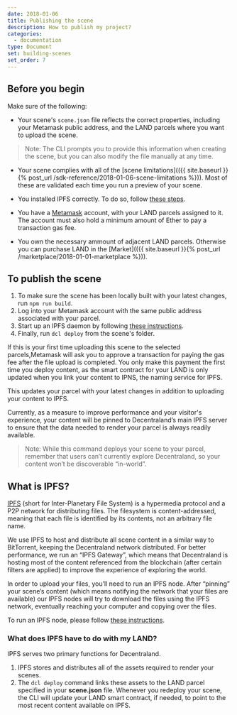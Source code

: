 ```yaml
---
date: 2018-01-06
title: Publishing the scene
description: How to publish my project?
categories:
  - documentation
type: Document
set: building-scenes
set_order: 7
---
```



## Before you begin

Make sure of the following:

* Your scene's `scene.json` file reflects the correct properties, including your Metamask public address, and the LAND parcels where you want to upload the scene. 

> Note: The CLI prompts you to provide this information when creating the scene, but you can also modify the file manually at any time. 

* Your scene complies with all of the [scene limitations](({{ site.baseurl }}{% post_url /sdk-reference/2018-01-06-scene-limitations %})). Most of these are validated each time you run a preview of your scene.


* You installed IPFS correctly. To do so, follow [these steps](https://ipfs.io/docs/install/).

* You have a [Metamask](https://metamask.io/) account, with your LAND parcels assigned to it. The account must also hold a minimum amount of Ether to pay a transaction gas fee.

* You own the necessary ammount of adjacent LAND parcels. Otherwise you can purchase LAND in the [Market](({{ site.baseurl }}{% post_url /marketplace/2018-01-01-marketplace %})).


## To publish the scene



1. To make sure the scene has been locally built with your latest changes, run `npm run build`.
2. Log into your Metamask account with the same public address associated with your parcel.
3. Start up an IPFS daemon by following [these instructions](https://ipfs.io/docs/getting-started/).
4. Finally, run `dcl deploy` from the scene's folder. 

If this is your first time uploading this scene to the selected parcels,Metamask will ask you to approve a transaction for paying the gas fee after the file upload is completed. You only make this payment the first time you deploy content, as the smart contract for your LAND is only updated when you link your content to IPNS, the naming service for IPFS.

This updates your parcel with your latest changes in addition to uploading your content to IPFS. 

Currently, as a measure to improve performance and your visitor's experience, your content will be pinned to Decentraland’s main IPFS server to ensure that the data needed to render your parcel is always readily available.


> Note: While this command deploys your scene to your parcel, remember that users can’t currently explore Decentraland, so your content won’t be discoverable “in-world”.

## What is IPFS?

[IPFS](https://ipfs.io/) (short for Inter-Planetary File System) is a hypermedia protocol and a P2P network for distributing files. The filesystem is content-addressed, meaning that each file is identified by its contents, not an arbitrary file name.

We use IPFS to host and distribute all scene content in a similar way to BitTorrent, keeping the Decentraland network distributed. For better performance, we run an “IPFS Gateway”, which means that Decentraland is hosting most of the content referenced from the blockchain (after certain filters are applied) to improve the experience of exploring the world.

In order to upload your files, you’ll need to run an IPFS node. After “pinning” your scene’s content (which means notifying the network that your files are available) our IPFS nodes will try to download the files using the IPFS network, eventually reaching your computer and copying over the files.

To run an IPFS node, please follow [these instructions](https://ipfs.io/docs/getting-started/).

### What does IPFS have to do with my LAND?

IPFS serves two primary functions for Decentraland.

1. IPFS stores and distributes all of the assets required to render your scenes.
2. The `dcl deploy` command links these assets to the LAND parcel specified in your **scene.json** file. Whenever you redeploy your scene, the CLI will update your LAND smart contract, if needed, to point to the most recent content available on IPFS.